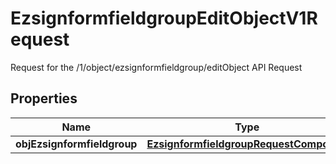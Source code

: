 

# EzsignformfieldgroupEditObjectV1Request

Request for the /1/object/ezsignformfieldgroup/editObject API Request

## Properties

Name | Type | Description | Notes
------------ | ------------- | ------------- | -------------
**objEzsignformfieldgroup** | [**EzsignformfieldgroupRequestCompound**](EzsignformfieldgroupRequestCompound.md) |  | 



